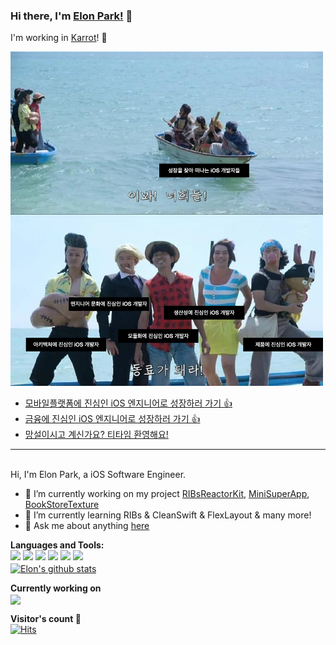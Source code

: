 ### Hi there, I'm [Elon Park!](https://elonpark.github.io) 👋
I'm working in [Karrot](https://github.com/daangn)! :carrot:

<img src="https://github.com/GeekTree0101/Geektree0101/blob/master/hire.png" width=500pt />

- [모바일플랫폼에 진심인 iOS 엔지니어로 성장하러 가기 👍](https://team.daangn.com/jobs/5282170003/)
- [금융에 진심인 iOS 엔지니어로 성장하러 가기 👍](https://team.daangn.com/jobs/4430326003/)
- [망설이시고 계신가요? 티타임 환영해요!](https://www.linkedin.com/in/sungwoon-p-98894b87/)

---
<br />
Hi, I'm Elon Park, a iOS Software Engineer.

- 🔭 I’m currently working on my project [RIBsReactorKit](https://github.com/ElonPark/RIBsReactorKit), [MiniSuperApp](https://github.com/ElonPark/MiniSuperApp), [BookStoreTexture](https://github.com/ElonPark/BookStoreTexture)
- 🌱 I’m currently learning RIBs & CleanSwift & FlexLayout & many more!
- 💬 Ask me about anything [here](https://github.com/ElonPark/ElonPark/issues)

**Languages and Tools:**  
<code><img height="20" src="https://img.shields.io/badge/iOS-000000?style=flat-squaree&logo=Apple&logoColor=white"></code>
<code><img height="20" src="https://img.shields.io/badge/Swift-FA7343?style=flat-squaree&logo=Swift&logoColor=white"></code>
<code><img height="20" src="https://img.shields.io/badge/RxSwift-B7178c?style=flat-squaree&logo=ReactiveX&logoColor=white"></code>
<code><img height="20" src="https://img.shields.io/badge/Python-3776AB?style=flat-squaree&logo=Python&logoColor=white"></code>
<code><img height="20" src="https://img.shields.io/badge/Ruby-CC342D?style=flat-squaree&logo=Ruby&logoColor=white"></code>
<code><img height="20" src="https://img.shields.io/badge/Java-007396?style=flat-squaree&logo=Java&logoColor=white"></code>
<br />
<a href="https://github.com/anuraghazra/github-readme-stats">
  <img align="center" src="https://github-readme-stats.vercel.app/api?username=ElonPark&show_icons=true&theme=radical&line_height=27&count_private=true" alt="Elon's github stats" />
</a>
<br />

**Currently working on**    
<a href="https://github.com/ElonPark/RIBsReactorKit">
  <img align="center" src="https://github-readme-stats.vercel.app/api/pin/?username=ElonPark&repo=RIBsReactorKit&theme=radical" />
</a> 

**Visitor's count :eyes:**  
[![Hits](https://hits.seeyoufarm.com/api/count/incr/badge.svg?url=https%3A%2F%2Fgithub.com%2FElonPark&count_bg=%23FA7343&title_bg=%23555555&icon=github.svg&icon_color=%23E7E7E7&title=hits&edge_flat=false)](https://hits.seeyoufarm.com)
